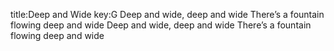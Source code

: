 title:Deep and Wide
key:G
Deep and wide, deep and wide
There’s a fountain flowing deep and wide
Deep and wide, deep and wide
There’s a fountain flowing deep and wide
